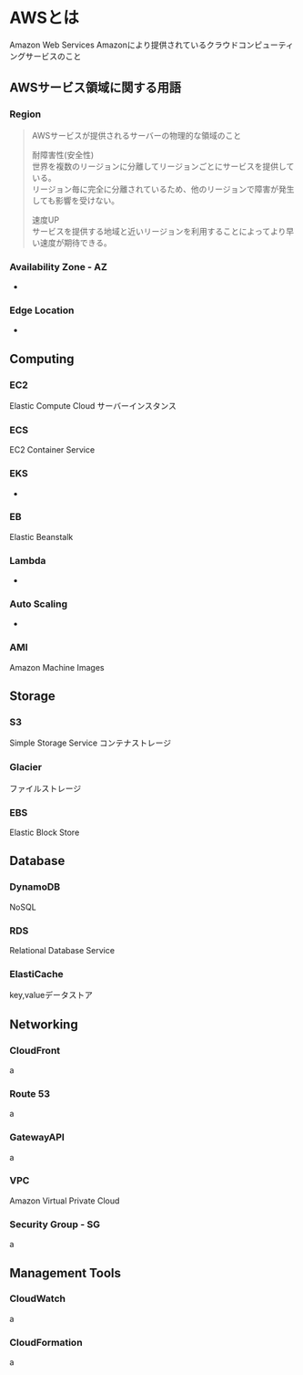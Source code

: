 # AWSとは
Amazon Web Services
Amazonにより提供されているクラウドコンピューティングサービスのこと

## AWSサービス領域に関する用語
### Region
> AWSサービスが提供されるサーバーの物理的な領域のこと
> 
> 耐障害性(安全性)  
> 世界を複数のリージョンに分離してリージョンごとにサービスを提供している。  
> リージョン毎に完全に分離されているため、他のリージョンで障害が発生しても影響を受けない。
> 
> 速度UP  
> サービスを提供する地域と近いリージョンを利用することによってより早い速度が期待できる。

### Availability Zone - AZ
-
### Edge Location
-

## Computing
### EC2
Elastic Compute Cloud
サーバーインスタンス
### ECS
EC2 Container Service
### EKS
-
### EB
Elastic Beanstalk
### Lambda
-
### Auto Scaling
-
### AMI
Amazon Machine Images

## Storage
### S3
Simple Storage Service
コンテナストレージ
### Glacier
ファイルストレージ
### EBS
Elastic Block Store

## Database
### DynamoDB
NoSQL
### RDS
Relational Database Service
### ElastiCache
key,valueデータストア

## Networking
### CloudFront
a
### Route 53
a
### GatewayAPI
a
### VPC
Amazon Virtual Private Cloud

### Security Group - SG
a

## Management Tools
### CloudWatch
a
### CloudFormation
a
